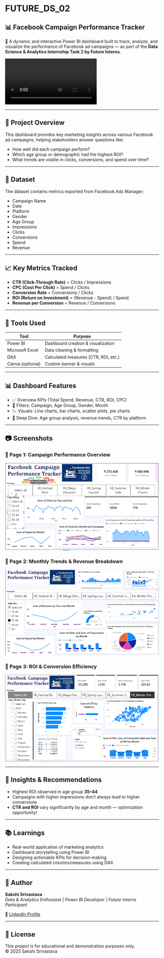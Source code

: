 # FUTURE_DS_02
## 📊 Facebook Campaign Performance Tracker

🚀 A dynamic and interactive Power BI dashboard built to track, analyze, and visualize the performance of Facebook ad campaigns — as part of the **Data Science & Analytics Internship Task 2 by Future Interns**.

![Dashboard Preview](dashboard.mp4)

---

## 📌 Project Overview

This dashboard provides key marketing insights across various Facebook ad campaigns, helping stakeholders answer questions like:
- How well did each campaign perform?
- Which age group or demographic had the highest ROI?
- What trends are visible in clicks, conversions, and spend over time?

---

## 📁 Dataset

The dataset contains metrics exported from Facebook Ads Manager:
- Campaign Name
- Date
- Platform
- Gender
- Age Group
- Impressions
- Clicks
- Conversions
- Spend
- Revenue

---

## 📈 Key Metrics Tracked

- **CTR (Click-Through Rate)** = Clicks / Impressions  
- **CPC (Cost Per Click)** = Spend / Clicks  
- **Conversion Rate** = Conversions / Clicks  
- **ROI (Return on Investment)** = (Revenue - Spend) / Spend  
- **Revenue per Conversion** = Revenue / Conversions

---

## 🧰 Tools Used

| Tool         | Purpose                                  |
|--------------|-------------------------------------------|
| Power BI     | Dashboard creation & visualization       |
| Microsoft Excel | Data cleaning & formatting             |
| DAX          | Calculated measures (CTR, ROI, etc.)     |
| Canva (optional) | Custom banner & visuals              |

---

## 📊 Dashboard Features

- ✅ Overview KPIs (Total Spend, Revenue, CTR, ROI, CPC)
- 📆 Filters: Campaign, Age Group, Gender, Month
- 📉 Visuals: Line charts, bar charts, scatter plots, pie charts
- 🎯 Deep Dive: Age group analysis, revenue trends, CTR by platform

---

## 📷 Screenshots

### 📍 Page 1: Campaign Performance Overview
![Page 1](p1.png)

### 📍 Page 2: Monthly Trends & Revenue Breakdown
![Page 2](p2.png)

### 📍 Page 3: ROI & Conversion Efficiency
![Page 3](p3.png)

---

## 🎯 Insights & Recommendations

- Highest ROI observed in age group **35–44**
- Campaigns with higher impressions don’t always lead to higher conversions
- **CTR and ROI** vary significantly by age and month — optimization opportunity!

---

## 📚 Learnings

- Real-world application of marketing analytics
- Dashboard storytelling using Power BI
- Designing actionable KPIs for decision-making
- Creating calculated columns/measures using DAX

---

## 📌 Author

**Sakshi Srivastava**  
_Data & Analytics Enthusiast | Power BI Developer | Future Interns Participant_

🔗 [LinkedIn Profile](https://www.linkedin.com/in/sakshi-srivastava-59a3b3313/)


---

## 📢 License

This project is for educational and demonstration purposes only.  
© 2025 Sakshi Srivastava

